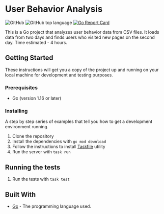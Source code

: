 # User Behavior Analysis

![GitHub](https://img.shields.io/github/license/markraiter/website-analytics)  ![GitHub top language](https://img.shields.io/github/languages/top/markraiter/website-analytics)  [![Go Report Card](https://goreportcard.com/badge/github.com/markraiter/website-analytics)](https://goreportcard.com/report/github.com/markraiter/website-analytics)

This is a Go project that analyzes user behavior data from CSV files. It loads data from two days and finds users who visited new pages on the second day. Time estimated - 4 hours.

## Getting Started

These instructions will get you a copy of the project up and running on your local machine for development and testing purposes.

### Prerequisites

- Go (version 1.16 or later)

### Installing

A step by step series of examples that tell you how to get a development environment running.

1. Clone the repository
2. Install the dependencies with `go mod download`
4. Follow the instructions to install [Taskfile](https://taskfile.dev/ru-ru/installation/) utility
5. Run the server with `task run`

## Running the tests

1. Run the tests with `task test`

## Built With

- [Go](https://golang.org/) - The programming language used.